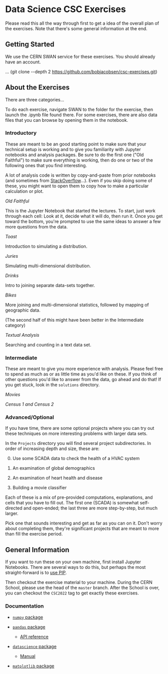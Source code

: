 # Data Science CSC Exercises

Please read this all the way through first to get a idea of the overall plan of the exercises.  Note that there's some general information at the end.

## Getting Started

We use the CERN SWAN service for these exercises.  You should already have an account.

...
(git clone --depth 2 https://github.com/bobjacobsen/csc-exercises.git)

## About the Exercises

There are three categories...

To do each exercise, navigate SWAN to the folder for the exercise, then launch the .ipynb file found there.  For some exercises, there are also data files that you can browse by opening them in the notebook.



### Introductory

These are meant to be an good starting point to make sure that your technical setup is working and to give you familiarity with Jupyter notebooks and analysis packages. Be sure to do the first one ("Old Faithful") to make sure everything is working, then do one or two of the following ones that you find interesting.

A lot of analysis code is written by copy-and-paste from prior notebooks (and sometimes from [StackOverflow](https://stackoverflow.com/questions/66675146/calculate-the-difference-between-pandas-rows-in-pairs)...).  Even if you skip doing some of these, you might want to open them to copy how to make a particular calculation or plot.

_Old Faithful_

This is the Jupyter Notebook that started the lectures. To start, just work through each cell:  Look at it, decide what it will do, then run it.  Once you get toward the bottom, you're prompted to use the same ideas to answer a few more questions from the data.

_Toast_

Introduction to simulating a distribution.

_Juries_

Simulating multi-dimensional distribution.

_Drinks_

Intro to joining separate data-sets together.

_Bikes_

More joining and multi-dimensional statistics, followed by mapping of geographic data.

(The second half of this might have been better in the Intermediate category)

_Textual Analysis_

Searching and counting in a text data set.



### Intermediate

These are meant to give you more experience with analysis. Please feel free to spend as much as or as little time as you'd like on these.  If you think of other questions you'd like to answer from the data, go ahead and do that! If you get stuck, look in the `solutions` directory.

_Movies_


_Census 1 and Census 2_



### Advanced/Optional

If you have time, there are some optional projects where you can try out these techniques on more interesting problems with larger data sets.

In the `Projects` directory you will find several project subdirectories. In order of increasing depth and size, these are:

0) Use some SCADA data to check the health of a HVAC system

1) An examination of global demographics

2) An examination of heart health and disease

3) Building a movie classifier

Each of these is a mix of pre-provided computations, explanations, and cells that you have to fill out.  The first one (SCADA) is somewhat self-directed and open-ended; the last three are more step-by-step, but much larger.

Pick one that sounds interesting and get as far as you can on it.  Don't worry about completing them, they're significant projects that are meant to more than fill the exercise period.




## General Information

If you want to run these on your own machine, first install Jupyter Notebooks.  There are several ways to do this, but perhaps the most straight-forward is to [use PIP](https://jupyter.org/install).

Then checkout the exercise material to your machine. During the CERN School, please use the head of the `master` branch.  After the School is over, you can checkout the `CSC2022` tag to get exactly these exercises.


### Documentation

 - [`numpy` package](https://numpy.org/doc/)

 - [`pandas` package](https://pandas.pydata.org/docs/)
   - [API reference](https://pandas.pydata.org/docs/reference/index.html#api)

 - [`datascience` package](http://data8.org/datascience/index.html)
    - [Manual](https://readthedocs.org/projects/datascience/downloads/pdf/master/)

 - [`matplotlib` package](https://matplotlib.org/stable/index.html)

